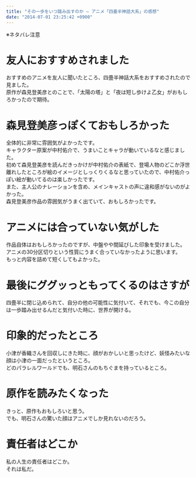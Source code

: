 ```yaml
---
title: "その一歩をいつ踏み出すのか – アニメ「四畳半神話大系」の感想"
date: "2014-07-01 23:25:42 +0900"
---
```


※ネタバレ注意

# 友人におすすめされました
おすすめのアニメを友人に聞いたところ、四畳半神話大系をおすすめされたので見ました。  
原作が森見登美彦とのことで、「太陽の塔」と「夜は短し歩けよ乙女」がおもしろかったので期待。

# 森見登美彦っぽくておもしろかった
全体的に非常に雰囲気がよかったです。  
キャラクター原案が中村佑介で、うまいことキャラが動いているなと感じました。  
初めて森見登美彦を読んだきっかけが中村佑介の表紙で、登場人物のどこか浮世離れしたところが絵のイメージとしっくりくるなと思っていたので、中村佑介っぽい絵が動いてるのは楽しかったです。  
また、主人公のナレーションを含め、メインキャストの声に違和感がないのがよかった。  
森見登美彦作品の雰囲気がうまく出ていて、おもしろかったです。

# アニメには合っていない気がした
作品自体はおもしろかったのですが、中盤やや間延びした印象を受けました。  
アニメの30分区切りという性質にうまく合っていなかったように思います。  
もっと内容を詰めて短くしてもよかった。

# 最後にググッっともってくるのはさすが
四畳半に閉じ込められて、自分の他の可能性に気付いて、それでも、今この自分は一歩踏み出せるんだと気付いた時に、世界が開ける。

# 印象的だったところ
小津が香織さんを回収しにきた時に、顔がおかしいと思ったけど、妖怪みたいな顔は小津の一面だったというところ。  
どのパラレルワールドでも、明石さんのもちぐまを持っているところ。

# 原作を読みたくなった
きっと、原作もおもしろいと思う。  
でも、明石さんの驚いた顔はアニメでしか見れないのだろう。

# 責任者はどこか
私の人生の責任者はどこか。  
それは私だ。
